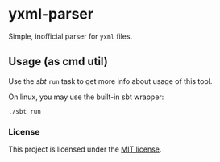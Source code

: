 # yxml-parser
Simple, inofficial parser for `yxml` files.

## Usage (as cmd util)
Use the _sbt_ `run` task to get more info about usage of this tool.

On linux, you may use the built-in sbt wrapper: 

```shell script
./sbt run 
```

### License
This project is licensed under the [MIT license](LICENSE).